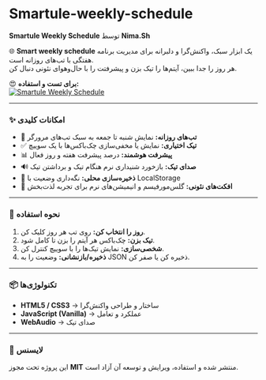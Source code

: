 # Smartule-weekly-schedule
**Smartule Weekly Schedule** توسط **Nima.Sh**  

🌐 **Smart weekly schedule** یک ابزار سبک، واکنش‌گرا و دلبرانه برای مدیریت برنامه هفتگی با تب‌های روزانه است.  
هر روز را جدا ببین، آیتم‌ها را تیک بزن و پیشرفتت را با حال‌وهوای نئونی دنبال کن.  

😍 **برای تست و استفاده:**  
[![Smartule Weekly Schedule](https://img.shields.io/badge/SMART%20HTML%20Viewer-View-87CEEB?style=for-the-badge&logoColor=gray)](https://nima-shaheswarzadeh.github.io/Smartule-weekly-schedule)

---

### ✨ امکانات کلیدی
- 📅 **تب‌های روزانه:** نمایش شنبه تا جمعه به سبک تب‌های مرورگر  
- ✅ **تیک اختیاری:** نمایش یا مخفی‌سازی چک‌باکس‌ها با یک سوییچ  
- 📊 **پیشرفت هوشمند:** درصد پیشرفت هفته و روز فعال  
- 🔊 **صدای تیک:** بازخورد شنیداری نرم هنگام تیک و برداشتن تیک  
- 💾 **ذخیره‌سازی محلی:** نگه‌داری وضعیت با LocalStorage  
- 🌌 **افکت‌های نئونی:** گلس‌مورفیسم و انیمیشن‌های نرم برای تجربه لذت‌بخش  

---

### 🚀 نحوه استفاده
1. **روز را انتخاب کن:** روی تب هر روز کلیک کن.  
2. **تیک بزن:** چک‌باکس هر آیتم را بزن تا کامل شود.  
3. **شخصی‌سازی:** نمایش تیک‌ها را با سوییچ کنترل کن.  
4. **ذخیره/بازنشانی:** وضعیت را به JSON ذخیره کن یا صفر کن.  

---

### 📦 تکنولوژی‌ها
- **HTML5 / CSS3** → ساختار و طراحی واکنش‌گرا  
- **JavaScript (Vanilla)** → عملکرد و تعامل  
- **WebAudio** → صدای تیک  

---

### 📁 لایسنس
این پروژه تحت مجوز **MIT** منتشر شده و استفاده، ویرایش و توسعه آن آزاد است.
